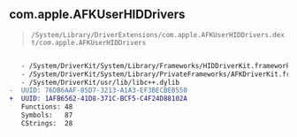 ## com.apple.AFKUserHIDDrivers

> `/System/Library/DriverExtensions/com.apple.AFKUserHIDDrivers.dext/com.apple.AFKUserHIDDrivers`

```diff

   - /System/DriverKit/System/Library/Frameworks/HIDDriverKit.framework/HIDDriverKit
   - /System/DriverKit/System/Library/PrivateFrameworks/AFKDriverKit.framework/AFKDriverKit
   - /System/DriverKit/usr/lib/libc++.dylib
-  UUID: 76DB6AAF-85D7-3213-A1A3-EF3BECBEB550
+  UUID: 1AFB6562-41D8-371C-BCF5-C4F24D88102A
   Functions: 48
   Symbols:   87
   CStrings:  28

```
